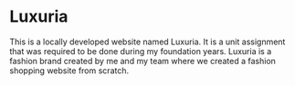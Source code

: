 # Luxuria
This is a locally developed website named Luxuria. It is a unit assignment that was required to be done during my foundation years. Luxuria is a fashion brand created by me and my team where we created a fashion shopping website from scratch.
